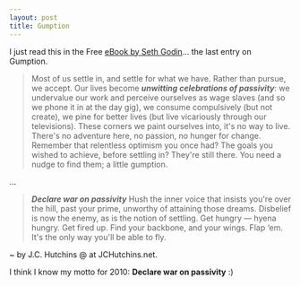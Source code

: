 ```yaml
---
layout: post
title: Gumption
---
```


I just read this in the Free [eBook by Seth Godin](http://sethgodin.typepad.com/files/what-matters-now-1.pdf)... the last entry on Gumption.

> Most of us settle in, and settle for what we have. Rather than pursue, we accept. Our lives become **_unwitting celebrations of passivity_**: we undervalue our work and perceive ourselves as wage slaves (and so we phone it in at the day gig), we consume compulsively (but not create), we pine for better lives (but live vicariously through our televisions). These corners we paint ourselves into, it's no way to live. There's no adventure here, no passion, no hunger for change. Remember that relentless optimism you once had? The goals you wished to achieve, before settling in? They're still there. You need a nudge to find them; a little gumption.

...

> _**Declare war on passivity**_ Hush the inner voice that insists you're over the hill, past your prime, unworthy of attaining those dreams. Disbelief is now the enemy, as is the notion of settling. Get hungry — hyena hungry. Get fired up. Find your backbone, and your wings. Flap ‘em. It's the only way you'll be able to fly.

~ by J.C. Hutchins @ at JCHutchins.net.

I think I know my motto for 2010: **Declare war on passivity** :)
